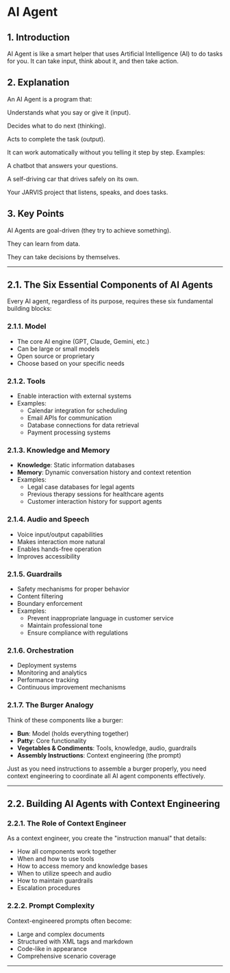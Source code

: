 # AI Agent 

## 1.  Introduction

AI Agent is like a smart helper that uses Artificial Intelligence (AI) to do tasks for you. It can take input, think about it, and then take action.

## 2. Explanation

An AI Agent is a program that:

Understands what you say or give it (input).

Decides what to do next (thinking).

Acts to complete the task (output).

It can work automatically without you telling it step by step.
Examples:

A chatbot that answers your questions.

A self-driving car that drives safely on its own.

Your JARVIS project that listens, speaks, and does tasks.

## 3. Key Points

AI Agents are goal-driven (they try to achieve something).

They can learn from data.

They can take decisions by themselves.

---


## 2.1. The Six Essential Components of AI Agents

Every AI agent, regardless of its purpose, requires these six fundamental building blocks:

### 2.1.1. **Model**
- The core AI engine (GPT, Claude, Gemini, etc.)
- Can be large or small models
- Open source or proprietary
- Choose based on your specific needs

### 2.1.2. **Tools**
- Enable interaction with external systems
- Examples:
  - Calendar integration for scheduling
  - Email APIs for communication
  - Database connections for data retrieval
  - Payment processing systems

### 2.1.3. **Knowledge and Memory**
- **Knowledge**: Static information databases
- **Memory**: Dynamic conversation history and context retention
- Examples:
  - Legal case databases for legal agents
  - Previous therapy sessions for healthcare agents
  - Customer interaction history for support agents

### 2.1.4. **Audio and Speech**
- Voice input/output capabilities
- Makes interaction more natural
- Enables hands-free operation
- Improves accessibility

### 2.1.5. **Guardrails**
- Safety mechanisms for proper behavior
- Content filtering
- Boundary enforcement
- Examples:
  - Prevent inappropriate language in customer service
  - Maintain professional tone
  - Ensure compliance with regulations

### 2.1.6. **Orchestration**
- Deployment systems
- Monitoring and analytics
- Performance tracking
- Continuous improvement mechanisms

### 2.1.7. The Burger Analogy
Think of these components like a burger:
- **Bun**: Model (holds everything together)
- **Patty**: Core functionality
- **Vegetables & Condiments**: Tools, knowledge, audio, guardrails
- **Assembly Instructions**: Context engineering (the prompt)

Just as you need instructions to assemble a burger properly, you need context engineering to coordinate all AI agent components effectively.

---

## 2.2. Building AI Agents with Context Engineering

### 2.2.1. The Role of Context Engineer
As a context engineer, you create the "instruction manual" that details:
- How all components work together
- When and how to use tools
- How to access memory and knowledge bases
- When to utilize speech and audio
- How to maintain guardrails
- Escalation procedures

### 2.2.2. Prompt Complexity
Context-engineered prompts often become:
- Large and complex documents
- Structured with XML tags and markdown
- Code-like in appearance
- Comprehensive scenario coverage
  
---